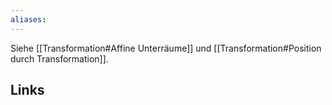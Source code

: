 ```yaml
---
aliases: 
---
```

Siehe [[Transformation#Affine Unterräume]] und [[Transformation#Position durch Transformation]].


## Links